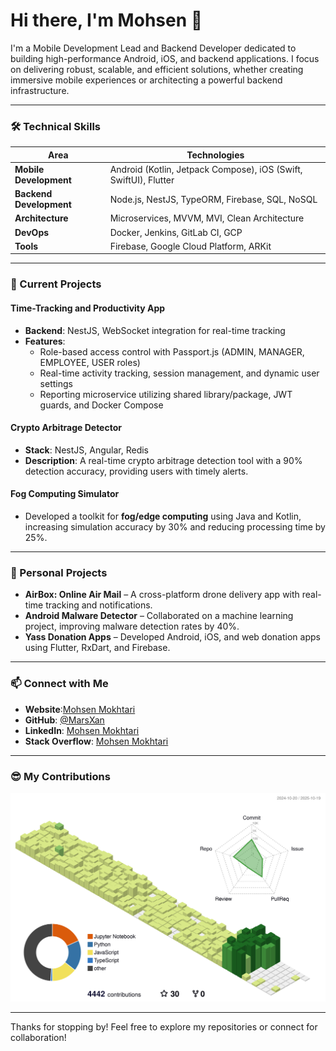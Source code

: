 # Hi there, I'm Mohsen 👋

I'm a Mobile Development Lead and Backend Developer dedicated to building high-performance Android, iOS, and backend applications. I focus on delivering robust, scalable, and efficient solutions, whether creating immersive mobile experiences or architecting a powerful backend infrastructure.

---

### 🛠️ Technical Skills

| Area                   | Technologies                                                   |
|------------------------|----------------------------------------------------------------|
| **Mobile Development** | Android (Kotlin, Jetpack Compose), iOS (Swift, SwiftUI), Flutter |
| **Backend Development**| Node.js, NestJS, TypeORM, Firebase, SQL, NoSQL                 |
| **Architecture**       | Microservices, MVVM, MVI, Clean Architecture                   |
| **DevOps**             | Docker, Jenkins, GitLab CI, GCP                                |
| **Tools**              | Firebase, Google Cloud Platform, ARKit                         |

---

### 🚀 Current Projects

#### **Time-Tracking and Productivity App**
- **Backend**: NestJS, WebSocket integration for real-time tracking
- **Features**:
  - Role-based access control with Passport.js (ADMIN, MANAGER, EMPLOYEE, USER roles)
  - Real-time activity tracking, session management, and dynamic user settings
  - Reporting microservice utilizing shared library/package, JWT guards, and Docker Compose

#### **Crypto Arbitrage Detector**
- **Stack**: NestJS, Angular, Redis
- **Description**: A real-time crypto arbitrage detection tool with a 90% detection accuracy, providing users with timely alerts.

#### **Fog Computing Simulator**
- Developed a toolkit for **fog/edge computing** using Java and Kotlin, increasing simulation accuracy by 30% and reducing processing time by 25%.

---

### 🌱 Personal Projects

- **AirBox: Online Air Mail** – A cross-platform drone delivery app with real-time tracking and notifications.
- **Android Malware Detector** – Collaborated on a machine learning project, improving malware detection rates by 40%.
- **Yass Donation Apps** – Developed Android, iOS, and web donation apps using Flutter, RxDart, and Firebase.

---

### 📫 Connect with Me

- **Website**:[Mohsen Mokhtari](https://marsxan.github.io/mohsen/)
- **GitHub**: [@MarsXan](https://github.com/MarsXan)
- **LinkedIn**: [Mohsen Mokhtari](https://www.linkedin.com/in/mohsen-mokhtari)
- **Stack Overflow**: [Mohsen Mokhtari](https://stackoverflow.com/users/5892896/mohsen-mokhtari)

---
### 😎 My Contributions
<img src="./profile-3d-contrib/profile-green-animate.svg" alt="3D contribution graph (green animated)" />

---

Thanks for stopping by! Feel free to explore my repositories or connect for collaboration!
